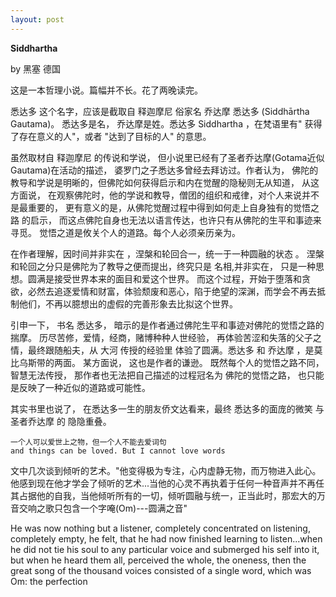 ```yaml
---
layout: post
---
```


**Siddhartha**

by 黑塞  德国
 
这是一本哲理小说。篇幅并不长。花了两晚读完。
 
悉达多 这个名字，应该是截取自 释迦摩尼 俗家名 乔达摩 悉达多 (Siddhārtha Gautama)。 悉达多是名， 乔达摩是姓。悉达多 Siddhartha ，在梵语里有" 获得了存在意义的人"，或者  "达到了目标的人" 的意思。
 
虽然取材自 释迦摩尼 的传说和学说， 但小说里已经有了圣者乔达摩(Gotama近似Gautama)在活动的描述， 婆罗门之子悉达多曾经去拜访过。作者认为， 佛陀的教导和学说是明晰的，但佛陀如何获得启示和内在觉醒的隐秘则无从知道， 从这方面说， 在观察佛陀时，他的学说和教导，僧团的组织和戒律，对个人来说并不是最重要的， 更有意义的是，从佛陀觉醒过程中得到如何走上自身独有的觉悟之路 的启示，  而这点佛陀自身也无法以语言传达，也许只有从佛陀的生平和事迹来寻觅。 觉悟之道是攸关个人的道路。每个人必须亲历亲为。
 
在作者理解，因时间并非实在 ，涅槃和轮回合一，统一于一种圆融的状态 。 涅槃和轮回之分只是佛陀为了教导之便而提出，终究只是 名相,并非实在， 只是一种思想。圆满是接受世界本来的面目和爱这个世界。 而这个过程，开始于堕落和贪欲，必然去追逐爱情和财富，体验颓废和恶心，陷于绝望的深渊，而学会不再去抵制他们，不再以臆想出的虚假的完善形象去比拟这个世界。
 
引申一下， 书名 悉达多， 暗示的是作者通过佛陀生平和事迹对佛陀的觉悟之路的揣摩。 历尽苦修，爱情，经商，赌博种种人世经验， 再体验苦涩和失落的父子之情，最终跟随船夫，从 大河 传授的经验里 体验了圆满。悉达多 和 乔达摩 ，是莫比乌斯带的两面。 某方面说， 这也是作者的谦逊。 既然每个人的觉悟之路不同，智慧无法传授， 那作者也无法把自己描述的过程冠名为 佛陀的觉悟之路， 也只能是反映了一种近似的道路或可能性。
 
其实书里也说了， 在悉达多一生的朋友侨文达看来，最终 悉达多的面庞的微笑 与 圣者乔达摩 的 隐隐重叠。

    一个人可以爱世上之物，但一个人不能去爱词句
    and things can be loved. But I cannot love words

文中几次谈到倾听的艺术。"他变得极为专注，心内虚静无物，而万物进入此心。他感到现在他才学会了倾听的艺术...当他的心灵不再执着于任何一种音声并不再任其占据他的自我，当他倾听所有的一切，倾听圆融与统一，正当此时，那宏大的万音交响之歌只包含一个字唵(Om)---圆满之音"
     
   He was now nothing but a listener, completely concentrated on listening, completely empty, he felt, that he had now finished learning to listen...when he did not tie his soul to any particular voice and submerged his self into it, but when he heard them all, perceived the whole, the oneness, then the great song of the thousand voices consisted of a single word, which was Om: the perfection
 

 